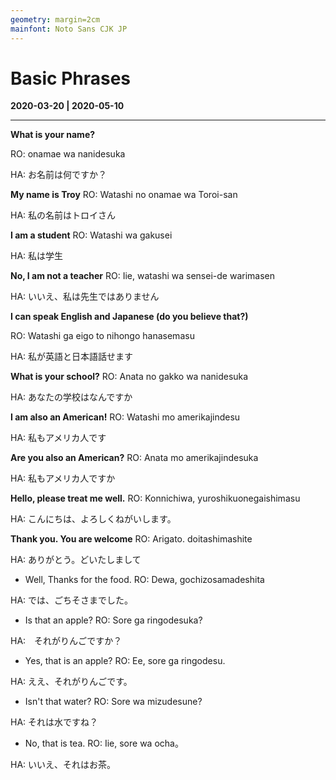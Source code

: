 ```yaml
---
geometry: margin=2cm
mainfont: Noto Sans CJK JP
---
```

# Basic Phrases

**2020-03-20 | 2020-05-10**

---

**What is your name?**

RO: onamae wa nanidesuka

HA: お名前は何ですか？

**My name is Troy**
RO: Watashi no onamae wa Toroi-san

HA: 私の名前はトロイさん

**I am a student**
RO: Watashi wa gakusei

HA: 私は学生

**No, I am not a teacher**
RO: Iie, watashi wa sensei-de warimasen

HA: いいえ、私は先生ではありません

**I can speak English and Japanese (do you believe that?)**

RO: Watashi ga eigo to nihongo hanasemasu

HA: 私が英語と日本語話せます

**What is your school?**
RO: Anata no gakko wa nanidesuka

HA: あなたの学校はなんですか

**I am also an American!**
RO: Watashi mo amerikajindesu

HA: 私もアメリカ人です

**Are you also an American?**
RO: Anata mo amerikajindesuka

HA: 私もアメリカ人ですか

**Hello, please treat me well.**
RO: Konnichiwa, yuroshikuonegaishimasu

HA: こんにちは、よろしくねがいします。

**Thank you. You are welcome**
RO: Arigato. doitashimashite

HA: ありがとう。どいたしまして

- Well, Thanks for the food.
  RO: Dewa, gochizosamadeshita

HA: では、ごちそさまでした。

- Is that an apple?
  RO: Sore ga ringodesuka?

HA:　それがりんごですか？

- Yes, that is an apple?
  RO: Ee, sore ga ringodesu.

HA: ええ、それがりんごです。

- Isn't that water?
  RO: Sore wa mizudesune?

HA: それは水ですね？

- No, that is tea.
  RO: Iie, sore wa ocha。

HA: いいえ、それはお茶。
